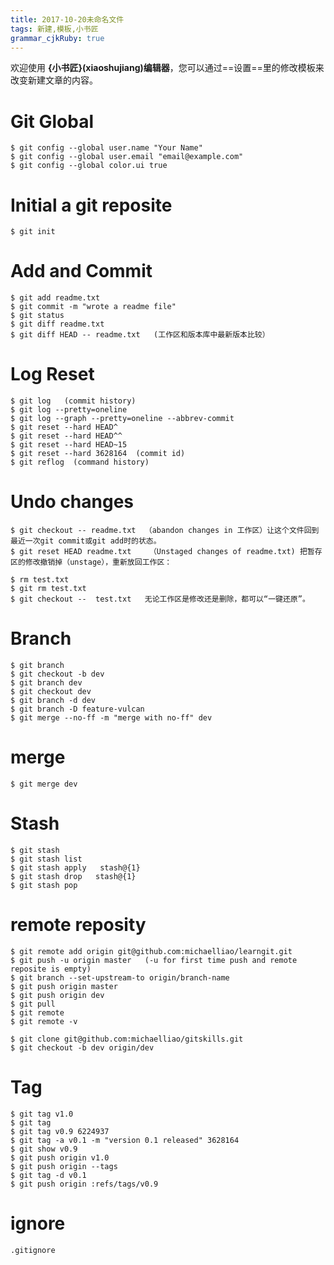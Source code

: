 ```yaml
---
title: 2017-10-20未命名文件 
tags: 新建,模板,小书匠
grammar_cjkRuby: true
---
```



欢迎使用 **{小书匠}(xiaoshujiang)编辑器**，您可以通过==设置==里的修改模板来改变新建文章的内容。  
# Git Global
    $ git config --global user.name "Your Name"  
    $ git config --global user.email "email@example.com"  
    $ git config --global color.ui true  

# Initial a git reposite

    $ git init

# Add and Commit
	$ git add readme.txt  
	$ git commit -m "wrote a readme file"  
	$ git status  
	$ git diff readme.txt  
	$ git diff HEAD -- readme.txt   (工作区和版本库中最新版本比较）  

# Log Reset 
	$ git log   (commit history)  
	$ git log --pretty=oneline  
	$ git log --graph --pretty=oneline --abbrev-commit  
	$ git reset --hard HEAD^  
	$ git reset --hard HEAD^^  
	$ git reset --hard HEAD~15  
	$ git reset --hard 3628164  (commit id)  
	$ git reflog  (command history)  

# Undo changes
	$ git checkout -- readme.txt  （abandon changes in 工作区）让这个文件回到最近一次git commit或git add时的状态。  
	$ git reset HEAD readme.txt    （Unstaged changes of readme.txt) 把暂存区的修改撤销掉（unstage），重新放回工作区：  

	$ rm test.txt  
	$ git rm test.txt  
	$ git checkout --  test.txt   无论工作区是修改还是删除，都可以“一键还原”。  

# Branch
	$ git branch  
	$ git checkout -b dev  
	$ git branch dev  
	$ git checkout dev  
	$ git branch -d dev  
	$ git branch -D feature-vulcan  
	$ git merge --no-ff -m "merge with no-ff" dev

# merge
	$ git merge dev

# Stash
	$ git stash  
	$ git stash list  
	$ git stash apply   stash@{1}  
	$ git stash drop   stash@{1}  
	$ git stash pop  


# remote reposity
	$ git remote add origin git@github.com:michaelliao/learngit.git  
	$ git push -u origin master   (-u for first time push and remote reposite is empty)  
	$ git branch --set-upstream-to origin/branch-name  
	$ git push origin master  
	$ git push origin dev  
	$ git pull  
	$ git remote  
	$ git remote -v  

	$ git clone git@github.com:michaelliao/gitskills.git  
	$ git checkout -b dev origin/dev  

# Tag
	$ git tag v1.0  
	$ git tag  
	$ git tag v0.9 6224937  
	$ git tag -a v0.1 -m "version 0.1 released" 3628164  
	$ git show v0.9  
	$ git push origin v1.0  
	$ git push origin --tags  
	$ git tag -d v0.1  
	$ git push origin :refs/tags/v0.9  

# ignore
	.gitignore

